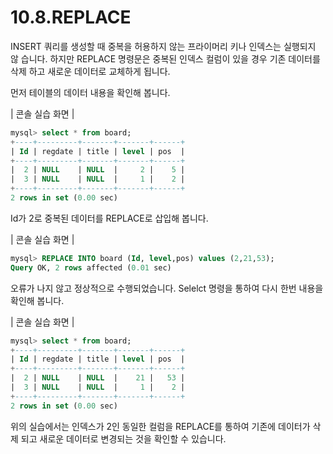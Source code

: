 # 10.8.REPLACE 
INSERT 쿼리를 생성할 때 중복을 허용하지 않는 프라이머리 키나 인덱스는 실행되지 않 습니다. 하지만 REPLACE 명령문은 중복된 인덱스 컬럼이 있을 경우 기존 데이터를 삭제 하고 새로운 데이터로 교체하게 됩니다.  

먼저 테이블의 데이터 내용을 확인해 봅니다.  

| 콘솔 실습 화면 | 
```sql
mysql> select * from board;
+----+---------+-------+-------+------+
| Id | regdate | title | level | pos  |
+----+---------+-------+-------+------+
|  2 | NULL    | NULL  |     2 |    5 |
|  3 | NULL    | NULL  |     1 |    2 |
+----+---------+-------+-------+------+
2 rows in set (0.00 sec)

```

Id가 2로 중복된 데이터를 REPLACE로 삽입해 봅니다.  

| 콘솔 실습 화면 | 
```sql
mysql> REPLACE INTO board (Id, level,pos) values (2,21,53);
Query OK, 2 rows affected (0.01 sec)

```
오류가 나지 않고 정상적으로 수행되었습니다. Selelct 명령을 통하여 다시 한번 내용을 확인해 봅니다. 

| 콘솔 실습 화면 | 
```sql
mysql> select * from board;
+----+---------+-------+-------+------+
| Id | regdate | title | level | pos  |
+----+---------+-------+-------+------+
|  2 | NULL    | NULL  |    21 |   53 |
|  3 | NULL    | NULL  |     1 |    2 |
+----+---------+-------+-------+------+
2 rows in set (0.00 sec)

```
위의 실습에서는 인덱스가 2인 동일한 컬럼을 REPLACE를 통하여 기존에 데이터가 삭제 되고 새로운 데이터로 변경되는 것을 확인할 수 있습니다.  
